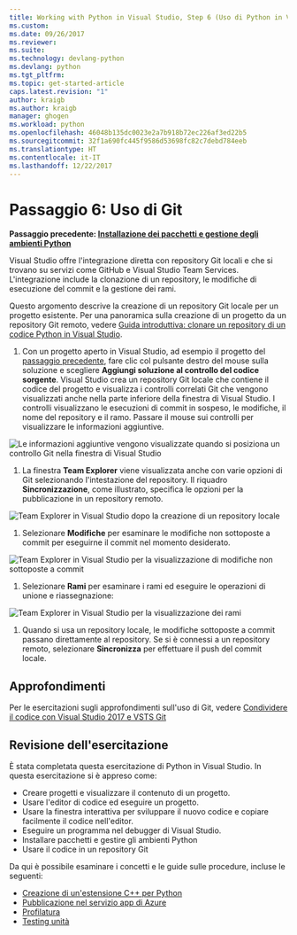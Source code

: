 ```yaml
---
title: Working with Python in Visual Studio, Step 6 (Uso di Python in Visual Studio, Passaggio 6) | Microsoft Docs
ms.custom: 
ms.date: 09/26/2017
ms.reviewer: 
ms.suite: 
ms.technology: devlang-python
ms.devlang: python
ms.tgt_pltfrm: 
ms.topic: get-started-article
caps.latest.revision: "1"
author: kraigb
ms.author: kraigb
manager: ghogen
ms.workload: python
ms.openlocfilehash: 46048b135dc0023e2a7b918b72ec226af3ed22b5
ms.sourcegitcommit: 32f1a690fc445f9586d53698fc82c7debd784eeb
ms.translationtype: HT
ms.contentlocale: it-IT
ms.lasthandoff: 12/22/2017
---
```

# <a name="step-6-working-with-git"></a>Passaggio 6: Uso di Git

**Passaggio precedente: [ Installazione dei pacchetti e gestione degli ambienti Python](vs-tutorial-01-05.md)**

Visual Studio offre l'integrazione diretta con repository Git locali e che si trovano su servizi come GitHub e Visual Studio Team Services. L'integrazione include la clonazione di un repository, le modifiche di esecuzione del commit e la gestione dei rami.

Questo argomento descrive la creazione di un repository Git locale per un progetto esistente. Per una panoramica sulla creazione di un progetto da un repository Git remoto, vedere [Guida introduttiva: clonare un repository di un codice Python in Visual Studio](quickstart-03-project-from-repository.md).

1. Con un progetto aperto in Visual Studio, ad esempio il progetto del [passaggio precedente](vs-tutorial-01-05.md), fare clic col pulsante destro del mouse sulla soluzione e scegliere **Aggiungi soluzione al controllo del codice sorgente**. Visual Studio crea un repository Git locale che contiene il codice del progetto e visualizza i controlli correlati Git che vengono visualizzati anche nella parte inferiore della finestra di Visual Studio. I controlli visualizzano le esecuzioni di commit in sospeso, le modifiche, il nome del repository e il ramo. Passare il mouse sui controlli per visualizzare le informazioni aggiuntive.

  ![Le informazioni aggiuntive vengono visualizzate quando si posiziona un controllo Git nella finestra di Visual Studio](media/working-with-git-01.png)

1. La finestra **Team Explorer** viene visualizzata anche con varie opzioni di Git selezionando l'intestazione del repository. Il riquadro **Sincronizzazione**, come illustrato, specifica le opzioni per la pubblicazione in un repository remoto.

  ![Team Explorer in Visual Studio dopo la creazione di un repository locale](media/working-with-git-02.png)

1. Selezionare **Modifiche** per esaminare le modifiche non sottoposte a commit per eseguirne il commit nel momento desiderato.

  ![Team Explorer in Visual Studio per la visualizzazione di modifiche non sottoposte a commit](media/working-with-git-03.png)

1. Selezionare **Rami** per esaminare i rami ed eseguire le operazioni di unione e riassegnazione:

  ![Team Explorer in Visual Studio per la visualizzazione dei rami](media/working-with-git-04.png)

1. Quando si usa un repository locale, le modifiche sottoposte a commit passano direttamente al repository. Se si è connessi a un repository remoto, selezionare **Sincronizza** per effettuare il push del commit locale.

## <a name="going-deeper"></a>Approfondimenti

Per le esercitazioni sugli approfondimenti sull'uso di Git, vedere [Condividere il codice con Visual Studio 2017 e VSTS Git](https://docs.microsoft.com/vsts/git/share-your-code-in-git-vs-2017)

## <a name="tutorial-review"></a>Revisione dell'esercitazione

È stata completata questa esercitazione di Python in Visual Studio. In questa esercitazione si è appreso come:

- Creare progetti e visualizzare il contenuto di un progetto.
- Usare l'editor di codice ed eseguire un progetto.
- Usare la finestra interattiva per sviluppare il nuovo codice e copiare facilmente il codice nell'editor.
- Eseguire un programma nel debugger di Visual Studio.
- Installare pacchetti e gestire gli ambienti Python
- Usare il codice in un repository Git

Da qui è possibile esaminare i concetti e le guide sulle procedure, incluse le seguenti:

- [Creazione di un'estensione C++ per Python](cpp-and-python.md)
- [Pubblicazione nel servizio app di Azure](publishing-to-azure.md)
- [Profilatura](profiling.md)
- [Testing unità](unit-testing.md)
